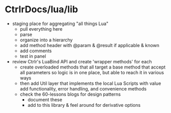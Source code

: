 # CtrlrDocs/lua/lib


- staging place for aggregating "all things Lua"
  - pull everything here
  - parse
  - organize into a hierarchy
  - add method header with @param & @result if applicable & known
  - add comments
  - test in panel
- review Ctrlr's LuaBind API and create 'wrapper methods' for each
  - create overloaded methods that all target a base method that accept all parameters so logic is in one place, but able to reach it in various ways
  - then add Util layer that implements the local Lua Scripts with value add functionality, error handling, and convenience methods
  - check the 60-lessons blogs for design patterns
    - document these
    - add to this library & feel around for derivative options
